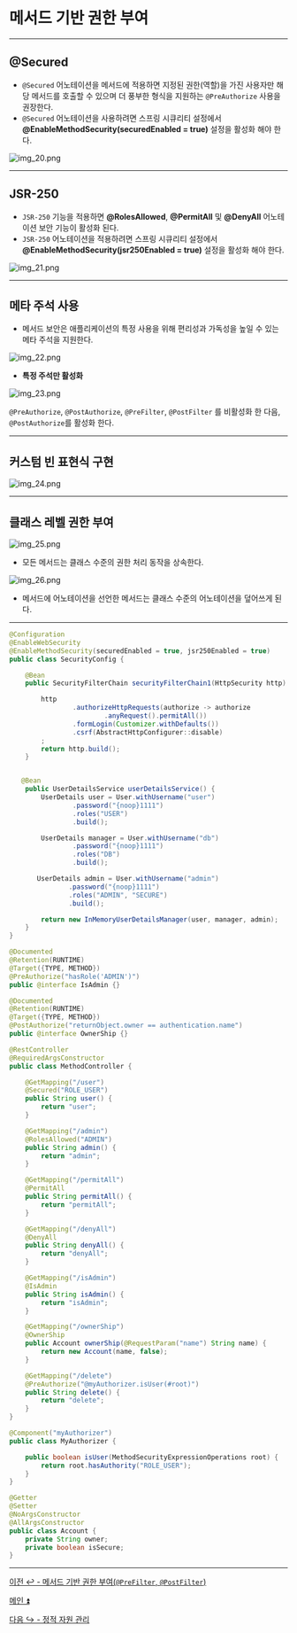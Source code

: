 # 메서드 기반 권한 부여

--- 

## @Secured

- `@Secured` 어노테이션을 메서드에 적용하면 지정된 권한(역할)을 가진 사용자만 해당 메서드를 호출할 수 있으며 더 풍부한 형식을 지원하는 `@PreAuthorize` 사용을 권장한다.
- `@Secured` 어노테이션을 사용하려면 스프링 시큐리티 설정에서 **@EnableMethodSecurity(securedEnabled = true)** 설정을 활성화 해야 한다.

![img_20.png](image/img_20.png)

---

## JSR-250

- `JSR-250` 기능을 적용하면 **@RolesAllowed**, **@PermitAll** 및 **@DenyAll** 어노테이션 보안 기능이 활성화 된다.
- `JSR-250` 어노테이션을 적용하려면 스프링 시큐리티 설정에서 **@EnableMethodSecurity(jsr250Enabled = true)** 설정을 활성화 해야 한다.

![img_21.png](image/img_21.png)

---

## 메타 주석 사용

- 메서드 보안은 애플리케이션의 특정 사용을 위해 편리성과 가독성을 높일 수 있는 메타 주석을 지원한다.

![img_22.png](image/img_22.png)

- **특정 주석만 활성화**

![img_23.png](image/img_23.png)

`@PreAuthorize`, `@PostAuthorize`, `@PreFilter`, `@PostFilter` 를 비활성화 한 다음, `@PostAuthorize`를 활성화 한다.

---

## 커스텀 빈 표현식 구현

![img_24.png](image/img_24.png)

---

## 클래스 레벨 권한 부여

![img_25.png](image/img_25.png)

- 모든 메서드는 클래스 수준의 권한 처리 동작을 상속한다.

![img_26.png](image/img_26.png)

- 메서드에 어노테이션을 선언한 메서드는 클래스 수준의 어노테이션을 덮어쓰게 된다.

---

```java
@Configuration
@EnableWebSecurity
@EnableMethodSecurity(securedEnabled = true, jsr250Enabled = true)
public class SecurityConfig {

    @Bean
    public SecurityFilterChain securityFilterChain1(HttpSecurity http) throws Exception {

        http
                .authorizeHttpRequests(authorize -> authorize
                        .anyRequest().permitAll())
                .formLogin(Customizer.withDefaults())
                .csrf(AbstractHttpConfigurer::disable)
        ;
        return http.build();
    }


   @Bean
    public UserDetailsService userDetailsService() {
        UserDetails user = User.withUsername("user")
                .password("{noop}1111")
                .roles("USER")
                .build();

        UserDetails manager = User.withUsername("db")
                .password("{noop}1111")
                .roles("DB")
                .build();

       UserDetails admin = User.withUsername("admin")
               .password("{noop}1111")
               .roles("ADMIN", "SECURE")
               .build();

        return new InMemoryUserDetailsManager(user, manager, admin);
    }
}
```
```java
@Documented
@Retention(RUNTIME)
@Target({TYPE, METHOD})
@PreAuthorize("hasRole('ADMIN')")
public @interface IsAdmin {}
```
```java
@Documented
@Retention(RUNTIME)
@Target({TYPE, METHOD})
@PostAuthorize("returnObject.owner == authentication.name")
public @interface OwnerShip {}
```
```java
@RestController
@RequiredArgsConstructor
public class MethodController {

    @GetMapping("/user")
    @Secured("ROLE_USER")
    public String user() {
        return "user";
    }

    @GetMapping("/admin")
    @RolesAllowed("ADMIN")
    public String admin() {
        return "admin";
    }

    @GetMapping("/permitAll")
    @PermitAll
    public String permitAll() {
        return "permitAll";
    }

    @GetMapping("/denyAll")
    @DenyAll
    public String denyAll() {
        return "denyAll";
    }

    @GetMapping("/isAdmin")
    @IsAdmin
    public String isAdmin() {
        return "isAdmin";
    }

    @GetMapping("/ownerShip")
    @OwnerShip
    public Account ownerShip(@RequestParam("name") String name) {
        return new Account(name, false);
    }

    @GetMapping("/delete")
    @PreAuthorize("@myAuthorizer.isUser(#root)")
    public String delete() {
        return "delete";
    }
}
```
```java
@Component("myAuthorizer")
public class MyAuthorizer {

    public boolean isUser(MethodSecurityExpressionOperations root) {
        return root.hasAuthority("ROLE_USER");
    }
}
```
```java
@Getter
@Setter
@NoArgsConstructor
@AllArgsConstructor
public class Account {
    private String owner;
    private boolean isSecure;
}
```

---

[이전 ↩️ - 메서드 기반 권한 부여(`@PreFilter`, `@PostFilter`)](https://github.com/genesis12345678/TIL/blob/main/Spring/security/security/AuthorizeProcess/PreFIlter.md)

[메인 ⏫](https://github.com/genesis12345678/TIL/blob/main/Spring/security/security/main.md)

[다음 ↪️ - 정적 자원 관리](https://github.com/genesis12345678/TIL/blob/main/Spring/security/security/AuthorizeProcess/StaticResource.md)